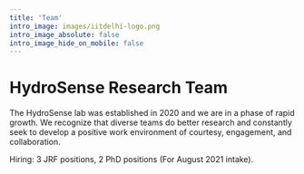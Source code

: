 ```yaml
---
title: 'Team'
intro_image: images/iitdelhi-logo.png
intro_image_absolute: false
intro_image_hide_on_mobile: false
---
```


# HydroSense Research Team

The HydroSense lab was established in 2020 and we are in a phase of rapid growth. We recognize that diverse teams do better research and constantly seek to develop a positive work environment of courtesy, engagement, and collaboration. 

Hiring: 3 JRF positions, 2 PhD positions (For August 2021 intake).
